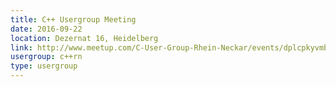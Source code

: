 ```yaml
---
title: C++ Usergroup Meeting
date: 2016-09-22
location: Dezernat 16, Heidelberg
link: http://www.meetup.com/C-User-Group-Rhein-Neckar/events/dplcpkyvmbdc/
usergroup: c++rn
type: usergroup
---
```

